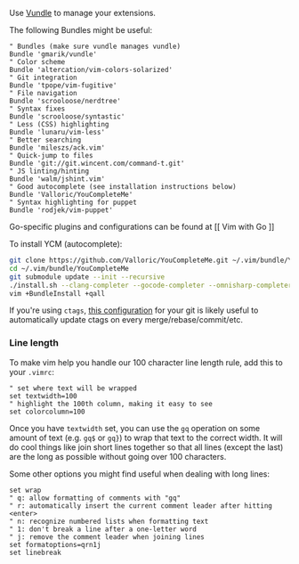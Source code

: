 Use [Vundle](https://github.com/gmarik/vundle) to manage your extensions.

The following Bundles might be useful:

```vim
" Bundles (make sure vundle manages vundle)
Bundle 'gmarik/vundle'
" Color scheme
Bundle 'altercation/vim-colors-solarized'
" Git integration
Bundle 'tpope/vim-fugitive'
" File navigation
Bundle 'scrooloose/nerdtree'
" Syntax fixes
Bundle 'scrooloose/syntastic'
" Less (CSS) highlighting
Bundle 'lunaru/vim-less'
" Better searching
Bundle 'mileszs/ack.vim'
" Quick-jump to files
Bundle 'git://git.wincent.com/command-t.git'
" JS linting/hinting
Bundle 'walm/jshint.vim'
" Good autocomplete (see installation instructions below)
Bundle 'Valloric/YouCompleteMe'
" Syntax highlighting for puppet
Bundle 'rodjek/vim-puppet'
```

Go-specific plugins and configurations can be found at [[ Vim with Go ]]

To install YCM (autocomplete):
```bash
git clone https://github.com/Valloric/YouCompleteMe.git ~/.vim/bundle/YouCompleteMe
cd ~/.vim/bundle/YouCompleteMe
git submodule update --init --recursive
./install.sh --clang-completer --gocode-completer --omnisharp-completer
vim +BundleInstall +qall
```

If you're using `ctags`, [this configuration](https://gist.github.com/visualmotive/7916585) for your git is likely useful to automatically update ctags on every merge/rebase/commit/etc. 

### Line length

To make vim help you handle our 100 character line length rule, add this to your `.vimrc`:

```vim
" set where text will be wrapped
set textwidth=100
" highlight the 100th column, making it easy to see
set colorcolumn=100
```

Once you have `textwidth` set, you can use the `gq` operation on some amount of text (e.g. `gq$` or `gq}`) to wrap that text to the correct width. It will do cool things like join short lines together so that all lines (except the last) are the long as possible without going over 100 characters.

Some other options you might find useful when dealing with long lines:

```vim
set wrap
" q: allow formatting of comments with "gq"
" r: automatically insert the current comment leader after hitting <enter>
" n: recognize numbered lists when formatting text
" 1: don't break a line after a one-letter word
" j: remove the comment leader when joining lines
set formatoptions=qrn1j
set linebreak
```
